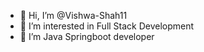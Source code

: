 - 👋 Hi, I’m @Vishwa-Shah11
- 👀 I’m interested in Full Stack Development
- 🌱 I’m Java Springboot developer


<!---
Vishwa-Shah11/Vishwa-Shah11 is a ✨ special ✨ repository because its `README.md` (this file) appears on your GitHub profile.
You can click the Preview link to take a look at your changes.
- 💞️ I’m looking to collaborate on ...
- 📫 How to reach me ...
--->
